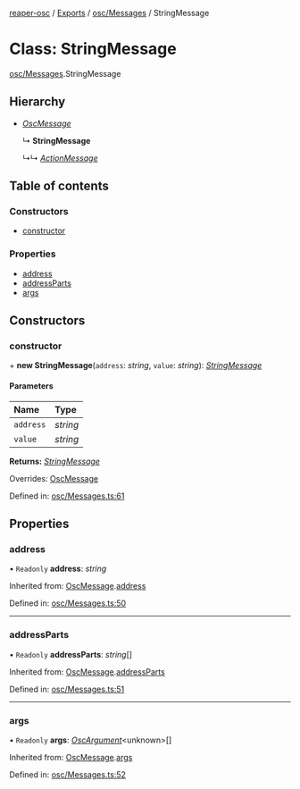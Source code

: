 [reaper-osc](../README.md) / [Exports](../modules.md) / [osc/Messages](../modules/osc_messages.md) / StringMessage

# Class: StringMessage

[osc/Messages](../modules/osc_messages.md).StringMessage

## Hierarchy

- [*OscMessage*](osc_messages.oscmessage.md)

  ↳ **StringMessage**

  ↳↳ [*ActionMessage*](osc_messages.actionmessage.md)

## Table of contents

### Constructors

- [constructor](osc_messages.stringmessage.md#constructor)

### Properties

- [address](osc_messages.stringmessage.md#address)
- [addressParts](osc_messages.stringmessage.md#addressparts)
- [args](osc_messages.stringmessage.md#args)

## Constructors

### constructor

\+ **new StringMessage**(`address`: *string*, `value`: *string*): [*StringMessage*](osc_messages.stringmessage.md)

#### Parameters

| Name | Type |
| :------ | :------ |
| `address` | *string* |
| `value` | *string* |

**Returns:** [*StringMessage*](osc_messages.stringmessage.md)

Overrides: [OscMessage](osc_messages.oscmessage.md)

Defined in: [osc/Messages.ts:61](https://github.com/LykaiosNZ/reaper-osc.js/blob/7ba97a3/src/osc/Messages.ts#L61)

## Properties

### address

• `Readonly` **address**: *string*

Inherited from: [OscMessage](osc_messages.oscmessage.md).[address](osc_messages.oscmessage.md#address)

Defined in: [osc/Messages.ts:50](https://github.com/LykaiosNZ/reaper-osc.js/blob/7ba97a3/src/osc/Messages.ts#L50)

___

### addressParts

• `Readonly` **addressParts**: *string*[]

Inherited from: [OscMessage](osc_messages.oscmessage.md).[addressParts](osc_messages.oscmessage.md#addressparts)

Defined in: [osc/Messages.ts:51](https://github.com/LykaiosNZ/reaper-osc.js/blob/7ba97a3/src/osc/Messages.ts#L51)

___

### args

• `Readonly` **args**: [*OscArgument*](osc_messages.oscargument.md)<unknown\>[]

Inherited from: [OscMessage](osc_messages.oscmessage.md).[args](osc_messages.oscmessage.md#args)

Defined in: [osc/Messages.ts:52](https://github.com/LykaiosNZ/reaper-osc.js/blob/7ba97a3/src/osc/Messages.ts#L52)

